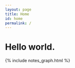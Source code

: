 ```yaml
---
layout: page
title: Home
id: home
permalink: /
---
```


# Hello world.

{% include notes_graph.html %}
